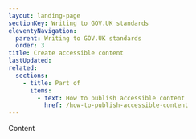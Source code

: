 ```yaml
---
layout: landing-page
sectionKey: Writing to GOV.UK standards
eleventyNavigation:
  parent: Writing to GOV.UK standards
  order: 3
title: Create accessible content
lastUpdated:
related:
  sections:
    - title: Part of
      items:
        - text: How to publish accessible content
          href: /how-to-publish-accessible-content
---
```


Content